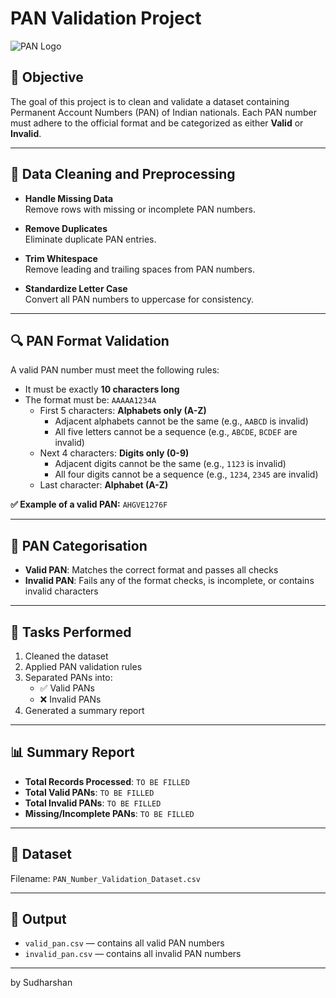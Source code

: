 # PAN Validation Project

![PAN Logo](https://upload.wikimedia.org/wikipedia/commons/2/28/Income_Tax_India_Logo.png)

## 📌 Objective

The goal of this project is to clean and validate a dataset containing Permanent Account Numbers (PAN) of Indian nationals. Each PAN number must adhere to the official format and be categorized as either **Valid** or **Invalid**.

---

## 🧹 Data Cleaning and Preprocessing

- **Handle Missing Data**  
  Remove rows with missing or incomplete PAN numbers.

- **Remove Duplicates**  
  Eliminate duplicate PAN entries.

- **Trim Whitespace**  
  Remove leading and trailing spaces from PAN numbers.

- **Standardize Letter Case**  
  Convert all PAN numbers to uppercase for consistency.

---

## 🔍 PAN Format Validation

A valid PAN number must meet the following rules:

- It must be exactly **10 characters long**
- The format must be: `AAAAA1234A`
  - First 5 characters: **Alphabets only (A-Z)**
    - Adjacent alphabets cannot be the same (e.g., `AABCD` is invalid)
    - All five letters cannot be a sequence (e.g., `ABCDE`, `BCDEF` are invalid)
  - Next 4 characters: **Digits only (0-9)**
    - Adjacent digits cannot be the same (e.g., `1123` is invalid)
    - All four digits cannot be a sequence (e.g., `1234`, `2345` are invalid)
  - Last character: **Alphabet (A-Z)**

**✅ Example of a valid PAN:** `AHGVE1276F`

---

## 📂 PAN Categorisation

- **Valid PAN**: Matches the correct format and passes all checks
- **Invalid PAN**: Fails any of the format checks, is incomplete, or contains invalid characters

---

## 📝 Tasks Performed

1. Cleaned the dataset
2. Applied PAN validation rules
3. Separated PANs into:
   - ✅ Valid PANs
   - ❌ Invalid PANs
4. Generated a summary report

---

## 📊 Summary Report

- **Total Records Processed**: `TO BE FILLED`
- **Total Valid PANs**: `TO BE FILLED`
- **Total Invalid PANs**: `TO BE FILLED`
- **Missing/Incomplete PANs**: `TO BE FILLED`

---

## 📁 Dataset

Filename: `PAN_Number_Validation_Dataset.csv`

---

## 🏁 Output

- `valid_pan.csv` — contains all valid PAN numbers
- `invalid_pan.csv` — contains all invalid PAN numbers

---
by 
Sudharshan
